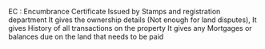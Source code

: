 EC : Encumbrance Certificate
    Issued by Stamps and registration department 
    It gives the ownership details (Not enough for land disputes),
    It gives History of all transactions on the property
    It gives any Mortgages or balances due on the land that needs to be paid 

    